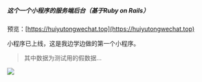 ##### 这个一个小程序的服务端后台（基于Ruby on Rails）

预览：[https://huiyutongwechat.top](https://huiyutongwechat.top)

小程序已上线，这是我边学边做的第一个小程序。

> 其中数据为测试用的假数据...

![](http://olmrxx9ks.bkt.clouddn.com/2017-10-23-gh_220515ba6b09_344.jpg)
